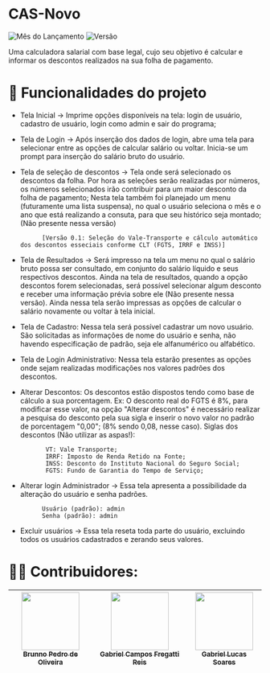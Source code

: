 # CAS-Novo
![Mês do Lançamento](https://img.shields.io/badge/release%20date-january-blue) ![Versão](https://img.shields.io/badge/version-0.0.1%2017.01.2024-green)

Uma calculadora salarial com base legal, cujo seu objetivo é calcular e informar os descontos realizados na sua folha de pagamento.

# :hammer: Funcionalidades do projeto

- Tela Inicial -> Imprime opções disponíveis na tela: login de usuário, cadastro de usuário, login como admin e sair do programa;
  
- Tela de Login -> Após inserção dos dados de login, abre uma tela para selecionar entre as opções de calcular salário ou voltar. Inicia-se um prompt para inserção do salário bruto do usuário.
  
- Tela de seleção de descontos -> Tela onde será selecionado os descontos da folha.
            Por hora as seleções serão realizadas por números, os números selecionados irão contribuir para um maior desconto da folha de pagamento;
            Nesta tela também foi planejado um menu (futuramente uma lista suspensa), no qual o usuário seleciona o mês e o ano que está realizando a consuta, 
            para que seu histórico seja montado; (Não presente nessa versão)
  
            [Versão 0.1: Seleção do Vale-Transporte e cálculo automático dos descontos esseciais conforme CLT (FGTS, IRRF e INSS)]
- Tela de Resultados -> Será impresso na tela um menu no qual o salário bruto possa ser consultado, em conjunto do salário líquido e seus respectivos descontos. Ainda na tela de resultados, quando a opção descontos forem selecionadas, será possível selecionar algum desconto e receber uma informação prévia sobre ele (Não presente nessa versão). Ainda nessa tela serão impressas as opções de calcular o salário novamente ou voltar à tela inicial.

- Tela de Cadastro: Nessa tela será possível cadastrar um novo usuário. São solicitadas as informações de nome do usuário e senha, não havendo especificação de padrão, seja ele alfanumérico ou alfabético.
 
- Tela de Login Administrativo:  Nessa tela estarão presentes as opções onde sejam realizadas modificações nos valores padrões dos descontos.

- Alterar Descontos: Os descontos estão dispostos tendo como base de cálculo a sua porcentagem. Ex: O desconto real do FGTS é 8%, para modificar esse valor, na opção "Alterar descontos" é necessário realizar a pesquisa do desconto pela sua sigla e inserir o novo valor no padrão de porcentagem "0,00"; (8% sendo 0,08, nesse caso). Siglas dos descontos (Não utilizar as aspas!):

             VT: Vale Transporte;
             IRRF: Imposto de Renda Retido na Fonte;
             INSS: Desconto do Instituto Nacional do Seguro Social;
             FGTS: Fundo de Garantia do Tempo de Serviço;
  
- Alterar login Administrador -> Essa tela apresenta a possibilidade da alteração do usuário e senha padrões.
  
            Usuário (padrão): admin
            Senha (padrão): admin
  
- Excluir usuários -> Essa tela reseta toda parte do usuário, excluindo todos os usuários cadastrados e zerando seus valores.

# :blond_haired_man: Contribuidores:

| [<img loading="lazy" src="https://avatars.githubusercontent.com/u/92534443?v=4" width=115><br><sub>Brunno Pedro de Oliveira</sub>](https://github.com/BlackPearlBP) | [<img loading="lazy" src="https://avatars.githubusercontent.com/u/143548075?v=4" width=115><br><sub>Gabriel Campos Fregatti Reis</sub>](https://github.com/Freegrattis) |  [<img loading="lazy" src="https://avatars.githubusercontent.com/u/92793218?v=4" width=115><br><sub>Gabriel Lucas Soares</sub>](https://github.com/FlashySniper) |
| :---: | :---: | :---: |

